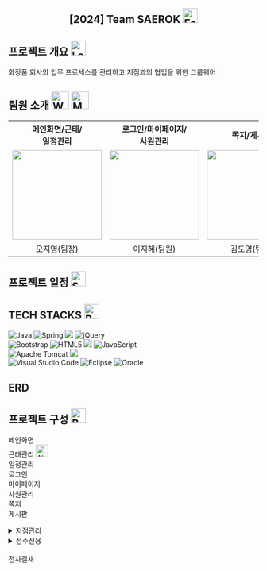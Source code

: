 <div align="center">
<h2>[2024] Team SAEROK <img src="https://raw.githubusercontent.com/Tarikul-Islam-Anik/Animated-Fluent-Emojis/master/Emojis/Animals/Four%20Leaf%20Clover.png" alt="Four Leaf Clover" width="30" height="30" /></h2>
</div>

##  프로젝트 개요 <img src="https://raw.githubusercontent.com/Tarikul-Islam-Anik/Animated-Fluent-Emojis/master/Emojis/Objects/Laptop.png" alt="Laptop" width="30" height="30" />

화장품 회사의 업무 프로세스를 관리하고 지점과의 협업을 위한 그룹웨어


  
##  팀원 소개 <img src="https://raw.githubusercontent.com/Tarikul-Islam-Anik/Animated-Fluent-Emojis/master/Emojis/People%20with%20professions/Woman%20Technologist%20Light%20Skin%20Tone.png" alt="Woman Technologist Light Skin Tone" width="35" height="35" /> <img src="https://raw.githubusercontent.com/Tarikul-Islam-Anik/Animated-Fluent-Emojis/master/Emojis/People%20with%20professions/Man%20Technologist%20Light%20Skin%20Tone.png" alt="Man Technologist Light Skin Tone" width="35" height="35" />

|메인화면/근태/<br>일정관리|로그인/마이페이지/<br>사원관리|쪽지/게시판|지점관리/점주전용|전자결재|
|:-:|:-:|:-:|:-:|:-:|
| <img src="https://github.com/jjiyeong/-Saerok_final/assets/148295633/a7ecb8ab-3c90-43be-83ec-ec07decaef8a" width="180" height="180"/> | <img src="https://github.com/jjiyeong/-Saerok_final/assets/148295633/bc69cf01-6cd1-4649-8e43-7a0fd9fe7c7d" width="180" height="180"/> | <img src="https://github.com/jjiyeong/-Saerok_final/assets/148295633/9854b646-e810-4b91-a30d-3d5c48ba613c" width="180" height="180"/> | <img src="https://github.com/jjiyeong/-Saerok_final/assets/148295633/57f1c575-7ca3-4413-812a-9d0395ac68ce" width="180" height="180"/> | <img src="https://github.com/jjiyeong/-Saerok_final/assets/148295633/5abe4eed-4059-4785-b9ca-634a615b0c4d" width="180" height="180"/> 
| 오지영(팀장)|이지혜(팀원)|김도영(팀원)|유채화(팀원)|홍정재(팀원)|

##  프로젝트 일정 <img src="https://raw.githubusercontent.com/Tarikul-Islam-Anik/Animated-Fluent-Emojis/master/Emojis/Objects/Spiral%20Calendar.png" alt="Spiral Calendar" width="30" height="30" />

##  TECH STACKS <img src="https://raw.githubusercontent.com/Tarikul-Islam-Anik/Animated-Fluent-Emojis/master/Emojis/Travel%20and%20places/Rocket.png" alt="Rocket" width="30" height="30" />
![Java](https://img.shields.io/badge/java-%23ED8B00.svg?style=for-the-badge&logo=openjdk&logoColor=white)
![Spring](https://img.shields.io/badge/spring-%236DB33F.svg?style=for-the-badge&logo=spring&logoColor=white)
<img src="https://img.shields.io/badge/springboot-6DB33F?style=for-the-badge&logo=springboot&logoColor=white">
![jQuery](https://img.shields.io/badge/jquery-%230769AD.svg?style=for-the-badge&logo=jquery&logoColor=white)
<br>
![Bootstrap](https://img.shields.io/badge/bootstrap-%238511FA.svg?style=for-the-badge&logo=bootstrap&logoColor=white)
![HTML5](https://img.shields.io/badge/html5-%23E34F26.svg?style=for-the-badge&logo=html5&logoColor=white)
<img src="https://img.shields.io/badge/css-1572B6?style=for-the-badge&logo=css3&logoColor=white"> 
![JavaScript](https://img.shields.io/badge/javascript-%23323330.svg?style=for-the-badge&logo=javascript&logoColor=%23F7DF1E)
<br>
![Apache Tomcat](https://img.shields.io/badge/apache%20tomcat-%23F8DC75.svg?style=for-the-badge&logo=apache-tomcat&logoColor=black)
<img src="https://img.shields.io/badge/apache maven-C71A36?style=for-the-badge&logo=apachemaven&logoColor=black">
<br>
![Visual Studio Code](https://img.shields.io/badge/Visual%20Studio%20Code-0078d7.svg?style=for-the-badge&logo=visual-studio-code&logoColor=white)
![Eclipse](https://img.shields.io/badge/Eclipse-FE7A16.svg?style=for-the-badge&logo=Eclipse&logoColor=white)
![Oracle](https://img.shields.io/badge/Oracle-F80000?style=for-the-badge&logo=oracle&logoColor=white)
<br>
<!-- ![GitHub](https://img.shields.io/badge/github-%23121011.svg?style=for-the-badge&logo=github&logoColor=white)
![Notion](https://img.shields.io/badge/Notion-%23000000.svg?style=for-the-badge&logo=notion&logoColor=white)
![Google Drive](https://img.shields.io/badge/Google%20Drive-4285F4?style=for-the-badge&logo=googledrive&logoColor=white) -->

##  ERD

##  프로젝트 구성 <img src="https://raw.githubusercontent.com/Tarikul-Islam-Anik/Animated-Fluent-Emojis/master/Emojis/Objects/Bookmark%20Tabs.png" alt="Bookmark Tabs" width="30" height="30" />

메인화면<br>
근태관리 <img src="https://raw.githubusercontent.com/Tarikul-Islam-Anik/Animated-Fluent-Emojis/master/Emojis/Travel%20and%20places/Alarm%20Clock.png" alt="Alarm Clock" width="25" height="25" /><br>
일정관리<br>
로그인<br>
마이페이지<br>
사원관리<br>
쪽지<br>
게시판<br>
<details><summary>지점관리</summary>
- 매출현황<br>
- 지점별매출<br>
- 발주목록<br>
- 지점조회<br>
</details>
<details><summary>점주전용</summary>
- 매출관리<br>
- 재고목록<br>
- 발주신청<br>
- 발주목록<br>
</details>
<br>
전자결재

## 
